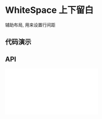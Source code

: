 # WhiteSpace 上下留白

辅助布局, 用来设置行间距

## 代码演示

<code src="../../packages/wonder-ui/src/WhiteSpace/demo/demo1.tsx"></code>

## API

<embed src="../../packages/wonder-ui/src/WhiteSpace/index.md"></embed>
